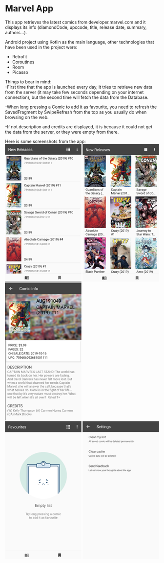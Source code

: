 # Marvel App
This app retrieves the latest comics from developer.marvel.com and it displays its info (diamondCode, upccode, title, release date, summary, authors...).

Android project using Kotlin as the main language, other technologies that have been used in the project were:
- Retrofit
- Coroutines
- Room
- Picasso

Things to bear in mind: <br/>
-First time that the app is launched every day, it tries to retrieve new data from the server (it may take few seconds depending on your internet connection), but the second time will fetch the data from the Database.

-When long pressing a Comic to add it as favourite, you need to refresh the SavedFragment by SwipeRefresh from the top as you usually do when browsing on the web.

-If not description and credits are displayed, it is because it could not get the data from the server, or they were empty from there.

Here is some screenshots from the app:
<br/>
<img src="https://github.com/Dannyang27/MarvelApp/blob/master/readme_images/comiclist.png" width="250" height="450">
<img src="https://github.com/Dannyang27/MarvelApp/blob/master/readme_images/comicgrid.png" width="250" height="450">
<img src="https://github.com/Dannyang27/MarvelApp/blob/master/readme_images/comicinfo.png" width="250" height="450">
<br/>
<img src="https://github.com/Dannyang27/MarvelApp/blob/master/readme_images/emptylist.png" width="250" height="450">
<img src="https://github.com/Dannyang27/MarvelApp/blob/master/readme_images/comicsettings.png" width="250" height="450">

